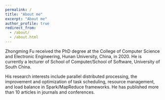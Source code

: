 ```yaml
---
permalink: /
title: "About me"
excerpt: "About me"
author_profile: true
redirect_from: 
  - /about/
  - /about.html
---
```


Zhongming Fu received the PhD degree at the College of Computer Science and Electronic Engineering, Hunan University, China, in 2020. He is currently a lecturer of School of Computer/School of Software, University of South China. 

His research interests include parallel distributed processing, the improvement and optimization of task scheduling, resource management, and load balance in Spark/MapReduce frameworks. He has published more than 10 articles in journals and conferences.
